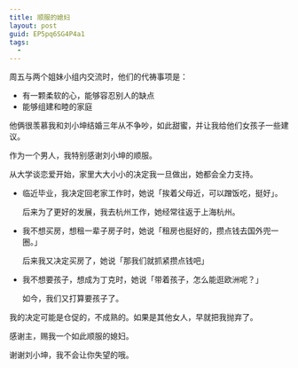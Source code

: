 ```yaml
---
title: 顺服的媳妇
layout: post
guid: EP5pq6SG4P4a1
tags:
  - 
---
```


周五与两个姐妹小组内交流时，他们的代祷事项是：

* 有一颗柔软的心，能够容忍别人的缺点
* 能够组建和睦的家庭

他俩很羡慕我和刘小坤结婚三年从不争吵，如此甜蜜，并让我给他们女孩子一些建议。

作为一个男人，我特别感谢刘小坤的顺服。

从大学谈恋爱开始，家里大大小小的决定我一旦做出，她都会全力支持。

* 临近毕业，我决定回老家工作时，她说「挨着父母近，可以蹭饭吃，挺好」。

	后来为了更好的发展，我去杭州工作，她经常往返于上海杭州。


* 我不想买房，想租一辈子房子时，她说「租房也挺好的，攒点钱去国外兜一圈。」

	后来我又决定买房了，她说「那我们就抓紧攒点钱吧」
	
* 我不想要孩子，想成为丁克时，她说「带着孩子，怎么能逛欧洲呢？」

	如今，我们又打算要孩子了。

我的决定可能是仓促的，不成熟的。如果是其他女人，早就把我抛弃了。

感谢主，赐我一个如此顺服的媳妇。

谢谢刘小坤，我不会让你失望的哦。

